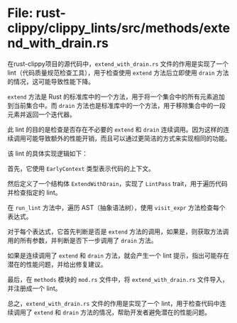 # File: rust-clippy/clippy_lints/src/methods/extend_with_drain.rs

在rust-clippy项目的源代码中，`extend_with_drain.rs` 文件的作用是实现了一个 lint（代码质量规范检查工具），用于检查使用 `extend` 方法后立即使用 `drain` 方法的情况，这可能导致性能下降。

`extend` 方法是 Rust 的标准库中的一个方法，用于将一个集合中的所有元素追加到当前集合中。而 `drain` 方法也是标准库中的一个方法，用于移除集合中的一段元素并返回一个迭代器。

此 lint 的目的是检查是否存在不必要的 `extend` 和 `drain` 连续调用。因为这样的连续调用可能导致额外的性能开销，而且可以通过更简洁的方式来实现相同的功能。

该 lint 的具体实现逻辑如下：

首先，它使用 `EarlyContext` 类型表示代码的上下文。

然后定义了一个结构体 `ExtendWithDrain`，实现了 `LintPass` trait，用于遍历代码并检查指定的 lint。

在 `run_lint` 方法中，遍历 AST（抽象语法树），使用 `visit_expr` 方法检查每个表达式。

对于每个表达式，它首先判断是否是 `extend` 方法的调用，如果是，则获取方法调用的所有参数，并判断是否下一步调用了 `drain` 方法。

如果是连续调用了 `extend` 和 `drain` 方法，就会产生一个 lint 提示，指出可能存在潜在的性能问题，并给出修复建议。

最后，在 `methods` 模块的 `mod.rs` 文件中，将 `extend_with_drain.rs` 文件导入，并注册成一个 lint。

总之，`extend_with_drain.rs` 文件的作用是实现了一个 lint，用于检查代码中连续调用了 `extend` 和 `drain` 方法的情况，帮助开发者避免潜在的性能问题。

